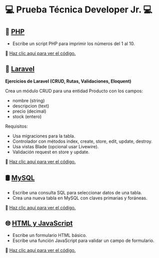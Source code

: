 # 💻 Prueba Técnica Developer Jr. 💻

## 🐘 [PHP](https://github.com/Diego-Ga-Glez/Nomadat/tree/PHP)

- Escribe un script PHP para imprimir los números del 1 al 10.

🔗 [Haz clic aquí para ver el código.](https://github.com/Diego-Ga-Glez/Nomadat/tree/PHP)

## 🚀 [Laravel](https://github.com/Diego-Ga-Glez/Nomadat/tree/Laravel)

**Ejercicios de Laravel (CRUD, Rutas, Validaciones, Eloquent)**

Crea un módulo CRUD para una entidad Producto con los campos:
- nombre (string)
- descripcion (text)
- precio (decimal)
- stock (entero)

Requisitos:

- Usa migraciones para la tabla.
- Controlador con métodos index, create, store, edit, update, destroy.
- Usa vistas Blade (opcional usar Livewire).
- Validación request en store y update.

🔗 [Haz clic aquí para ver el código.](https://github.com/Diego-Ga-Glez/Nomadat/tree/Laravel)

## 🛢️ [MySQL](https://github.com/Diego-Ga-Glez/Nomadat/tree/MySQL)

- Escribe una consulta SQL para seleccionar datos de una tabla.
- Crea una nueva tabla en MySQL con claves primarias y foráneas.

🔗 [Haz clic aquí para ver el código.](https://github.com/Diego-Ga-Glez/Nomadat/tree/MySQL)

## 🌐 [HTML y JavaScript](https://github.com/Diego-Ga-Glez/Nomadat/tree/HTML-JavaScript)

- Escribe un formulario HTML básico.
- Escribe una función JavaScript para validar un campo de formulario.

🔗 [Haz clic aquí para ver el código.](https://github.com/Diego-Ga-Glez/Nomadat/tree/HTML-JavaScript)